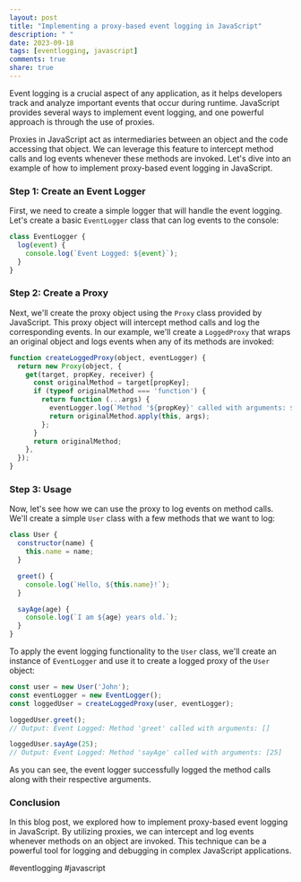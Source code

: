 ```yaml
---
layout: post
title: "Implementing a proxy-based event logging in JavaScript"
description: " "
date: 2023-09-18
tags: [eventlogging, javascript]
comments: true
share: true
---
```


Event logging is a crucial aspect of any application, as it helps developers track and analyze important events that occur during runtime. JavaScript provides several ways to implement event logging, and one powerful approach is through the use of proxies.

Proxies in JavaScript act as intermediaries between an object and the code accessing that object. We can leverage this feature to intercept method calls and log events whenever these methods are invoked. Let's dive into an example of how to implement proxy-based event logging in JavaScript.

### Step 1: Create an Event Logger

First, we need to create a simple logger that will handle the event logging. Let's create a basic `EventLogger` class that can log events to the console:

```javascript
class EventLogger {
  log(event) {
    console.log(`Event Logged: ${event}`);
  }
}
```

### Step 2: Create a Proxy

Next, we'll create the proxy object using the `Proxy` class provided by JavaScript. This proxy object will intercept method calls and log the corresponding events. In our example, we'll create a `LoggedProxy` that wraps an original object and logs events when any of its methods are invoked:

```javascript
function createLoggedProxy(object, eventLogger) {
  return new Proxy(object, {
    get(target, propKey, receiver) {
      const originalMethod = target[propKey];
      if (typeof originalMethod === 'function') {
        return function (...args) {
          eventLogger.log(`Method '${propKey}' called with arguments: ${args}`);
          return originalMethod.apply(this, args);
        };
      }
      return originalMethod;
    },
  });
}
```

### Step 3: Usage

Now, let's see how we can use the proxy to log events on method calls. We'll create a simple `User` class with a few methods that we want to log:

```javascript
class User {
  constructor(name) {
    this.name = name;
  }

  greet() {
    console.log(`Hello, ${this.name}!`);
  }

  sayAge(age) {
    console.log(`I am ${age} years old.`);
  }
}
```

To apply the event logging functionality to the `User` class, we'll create an instance of `EventLogger` and use it to create a logged proxy of the `User` object:

```javascript
const user = new User('John');
const eventLogger = new EventLogger();
const loggedUser = createLoggedProxy(user, eventLogger);

loggedUser.greet();
// Output: Event Logged: Method 'greet' called with arguments: []

loggedUser.sayAge(25);
// Output: Event Logged: Method 'sayAge' called with arguments: [25]
```

As you can see, the event logger successfully logged the method calls along with their respective arguments.

### Conclusion

In this blog post, we explored how to implement proxy-based event logging in JavaScript. By utilizing proxies, we can intercept and log events whenever methods on an object are invoked. This technique can be a powerful tool for logging and debugging in complex JavaScript applications.

#eventlogging #javascript